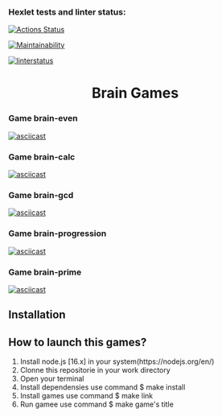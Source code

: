 ### Hexlet tests and linter status:
[![Actions Status](https://github.com/Etanu1553/frontend-project-lvl1/workflows/hexlet-check/badge.svg)](https://github.com/Etanu1553/frontend-project-lvl1/actions)

[![Maintainability](https://api.codeclimate.com/v1/badges/d12adf6241ba6af156ee/maintainability)](https://codeclimate.com/github/Etanu1553/frontend-project-lvl1/maintainability)

[![linterstatus](https://github.com/Etanu1553/frontend-project-lvl1/actions/workflows/linterstatus.yml/badge.svg)](https://github.com/Etanu1553/frontend-project-lvl1/actions/workflows/linterstatus.yml)

<h1 align="center"> Brain Games</h1>

### Game brain-even 
[![asciicast](https://asciinema.org/a/467889.svg)](https://asciinema.org/a/467889)

### Game brain-calc 
[![asciicast](https://asciinema.org/a/468038.svg)](https://asciinema.org/a/468038)


### Game brain-gcd 
[![asciicast](https://asciinema.org/a/m8HhGBBVqOZTFUSQJDzqTJVem.svg)](https://asciinema.org/a/m8HhGBBVqOZTFUSQJDzqTJVem)

### Game brain-progression
[![asciicast](https://asciinema.org/a/468195.svg)](https://asciinema.org/a/468195)

### Game brain-prime
[![asciicast](https://asciinema.org/a/uIb0Dtrf6X3JBZUrdA1W5GD2s.svg)](https://asciinema.org/a/uIb0Dtrf6X3JBZUrdA1W5GD2s)

<h2>Installation</h2>
<h2>How to launch this games?</h2>
<ol>
  <li>Install node.js [16.x] in your system(https://nodejs.org/en/)</li>
  <li>Clonne this repositorie in your work directory</li>
  <li>Open your terminal</li>
  <li>Install dependensies use command  $ make install</li>
  <li>Install games use command $ make link</li>
  <li>Run gamee use command $ make game's title</li>
  </ol>

